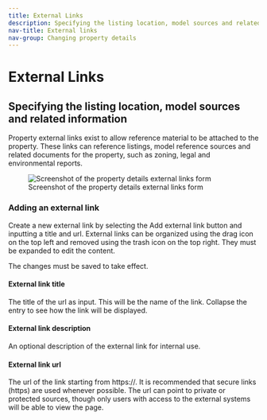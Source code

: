 ```yaml
---
title: External Links
description: Specifying the listing location, model sources and related information.
nav-title: External links
nav-group: Changing property details
---
```


# External Links

## Specifying the listing location, model sources and related information

Property external links exist to allow reference material to be attached to the
property. These links can reference listings, model reference sources and
related documents for the property, such as zoning, legal and environmental
reports.

<figure>
  <div class="flex place-items-center justify-center p-2 bg-gray-100 rounded-md border border-blue-500">
    <img src="/img/docs/property-details-external-links.png" alt="Screenshot of the property details external links form">
  </div>
  <figcaption>Screenshot of the property details external links form</figcaption>
</figure>


### Adding an external link

Create a new external link by selecting the Add external link button and
inputting a title and url. External links can be organized using the drag icon
on the top left and removed using the trash icon on the top right. They must be
expanded to edit the content.

The changes must be saved to take effect.


#### External link title

The title of the url as input. This will be the name of the link.
Collapse the entry to see how the link will be displayed.


#### External link description

An optional description of the external link for internal use.


#### External link url

The url of the link starting from https://. It is recommended that secure links
(https) are used whenever possible. The url can point to private or protected
sources, though only users with access to the external systems will be able to
view the page.
